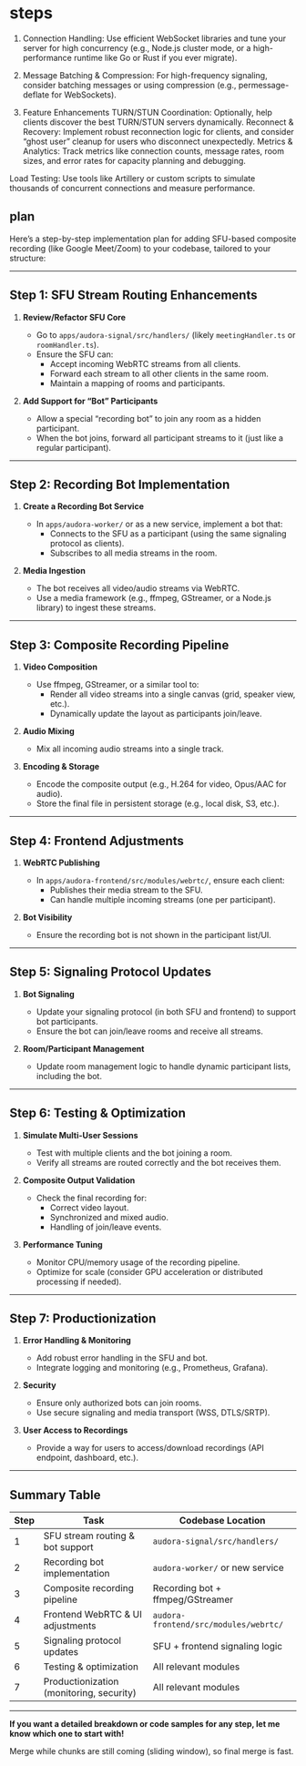 # steps

1.  Connection Handling:
    Use efficient WebSocket libraries and tune your server for high concurrency (e.g., Node.js cluster mode, or a high-performance runtime like Go or Rust if you ever migrate).

2.  Message Batching & Compression:
    For high-frequency signaling, consider batching messages or using compression (e.g., permessage-deflate for WebSockets).

3.  Feature Enhancements
    TURN/STUN Coordination:
    Optionally, help clients discover the best TURN/STUN servers dynamically.
    Reconnect & Recovery:
    Implement robust reconnection logic for clients, and consider “ghost user” cleanup for users who disconnect unexpectedly.
    Metrics & Analytics:
    Track metrics like connection counts, message rates, room sizes, and error rates for capacity planning and debugging.

Load Testing:
Use tools like Artillery or custom scripts to simulate thousands of concurrent connections and measure performance.

## plan

Here’s a step-by-step implementation plan for adding SFU-based composite recording (like Google Meet/Zoom) to your codebase, tailored to your structure:

---

## **Step 1: SFU Stream Routing Enhancements**

1. **Review/Refactor SFU Core**
   - Go to `apps/audora-signal/src/handlers/` (likely `meetingHandler.ts` or `roomHandler.ts`).
   - Ensure the SFU can:
     - Accept incoming WebRTC streams from all clients.
     - Forward each stream to all other clients in the same room.
     - Maintain a mapping of rooms and participants.

2. **Add Support for “Bot” Participants**
   - Allow a special “recording bot” to join any room as a hidden participant.
   - When the bot joins, forward all participant streams to it (just like a regular participant).

---

## **Step 2: Recording Bot Implementation**

1. **Create a Recording Bot Service**
   - In `apps/audora-worker/` or as a new service, implement a bot that:
     - Connects to the SFU as a participant (using the same signaling protocol as clients).
     - Subscribes to all media streams in the room.

2. **Media Ingestion**
   - The bot receives all video/audio streams via WebRTC.
   - Use a media framework (e.g., ffmpeg, GStreamer, or a Node.js library) to ingest these streams.

---

## **Step 3: Composite Recording Pipeline**

1. **Video Composition**
   - Use ffmpeg, GStreamer, or a similar tool to:
     - Render all video streams into a single canvas (grid, speaker view, etc.).
     - Dynamically update the layout as participants join/leave.

2. **Audio Mixing**
   - Mix all incoming audio streams into a single track.

3. **Encoding & Storage**
   - Encode the composite output (e.g., H.264 for video, Opus/AAC for audio).
   - Store the final file in persistent storage (e.g., local disk, S3, etc.).

---

## **Step 4: Frontend Adjustments**

1. **WebRTC Publishing**
   - In `apps/audora-frontend/src/modules/webrtc/`, ensure each client:
     - Publishes their media stream to the SFU.
     - Can handle multiple incoming streams (one per participant).

2. **Bot Visibility**
   - Ensure the recording bot is not shown in the participant list/UI.

---

## **Step 5: Signaling Protocol Updates**

1. **Bot Signaling**
   - Update your signaling protocol (in both SFU and frontend) to support bot participants.
   - Ensure the bot can join/leave rooms and receive all streams.

2. **Room/Participant Management**
   - Update room management logic to handle dynamic participant lists, including the bot.

---

## **Step 6: Testing & Optimization**

1. **Simulate Multi-User Sessions**
   - Test with multiple clients and the bot joining a room.
   - Verify all streams are routed correctly and the bot receives them.

2. **Composite Output Validation**
   - Check the final recording for:
     - Correct video layout.
     - Synchronized and mixed audio.
     - Handling of join/leave events.

3. **Performance Tuning**
   - Monitor CPU/memory usage of the recording pipeline.
   - Optimize for scale (consider GPU acceleration or distributed processing if needed).

---

## **Step 7: Productionization**

1. **Error Handling & Monitoring**
   - Add robust error handling in the SFU and bot.
   - Integrate logging and monitoring (e.g., Prometheus, Grafana).

2. **Security**
   - Ensure only authorized bots can join rooms.
   - Use secure signaling and media transport (WSS, DTLS/SRTP).

3. **User Access to Recordings**
   - Provide a way for users to access/download recordings (API endpoint, dashboard, etc.).

---

## **Summary Table**

| Step | Task                                     | Codebase Location                     |
| ---- | ---------------------------------------- | ------------------------------------- |
| 1    | SFU stream routing & bot support         | `audora-signal/src/handlers/`         |
| 2    | Recording bot implementation             | `audora-worker/` or new service       |
| 3    | Composite recording pipeline             | Recording bot + ffmpeg/GStreamer      |
| 4    | Frontend WebRTC & UI adjustments         | `audora-frontend/src/modules/webrtc/` |
| 5    | Signaling protocol updates               | SFU + frontend signaling logic        |
| 6    | Testing & optimization                   | All relevant modules                  |
| 7    | Productionization (monitoring, security) | All relevant modules                  |

---

**If you want a detailed breakdown or code samples for any step, let me know which one to start with!**

Merge while chunks are still coming (sliding window), so final merge is fast.
